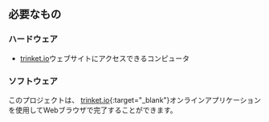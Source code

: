 ## 必要なもの

### ハードウェア

+ [trinket.io](https://trinket.io)ウェブサイトにアクセスできるコンピュータ

### ソフトウェア

このプロジェクトは、 [trinket.io](https://trinket.io){:target="_blank"}オンラインアプリケーションを使用してWebブラウザで完了することができます。